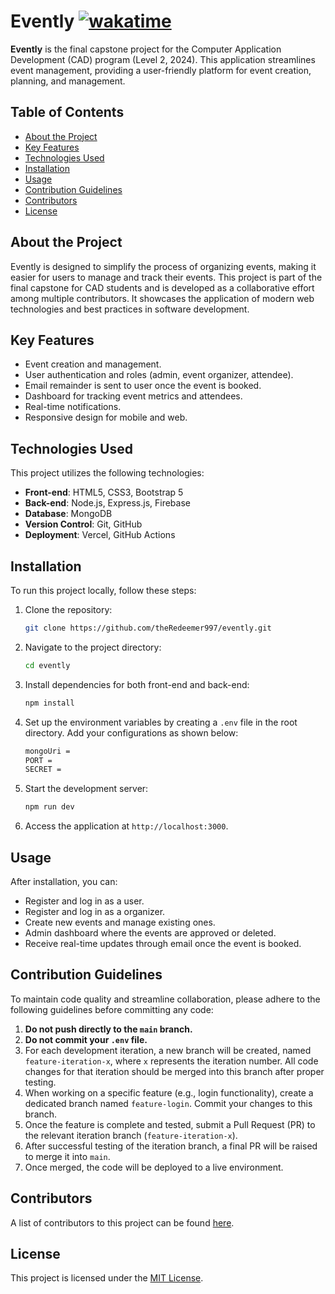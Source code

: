 # Evently [![wakatime](https://wakatime.com/badge/github/theRedeemer997/evently.svg)](https://wakatime.com/badge/github/theRedeemer997/evently)

**Evently** is the final capstone project for the Computer Application Development (CAD) program (Level 2, 2024). This application streamlines event management, providing a user-friendly platform for event creation, planning, and management.

## Table of Contents

- [About the Project](#about-the-project)
- [Key Features](#key-features)
- [Technologies Used](#technologies-used)
- [Installation](#installation)
- [Usage](#usage)
- [Contribution Guidelines](#contribution-guidelines)
- [Contributors](#contributors)
- [License](#license)

## About the Project

Evently is designed to simplify the process of organizing events, making it easier for users to manage and track their events. This project is part of the final capstone for CAD students and is developed as a collaborative effort among multiple contributors. It showcases the application of modern web technologies and best practices in software development.

## Key Features

- Event creation and management.
- User authentication and roles (admin, event organizer, attendee).
- Email remainder is sent to user once the event is booked.
- Dashboard for tracking event metrics and attendees.
- Real-time notifications.
- Responsive design for mobile and web.

## Technologies Used

This project utilizes the following technologies:

- **Front-end**: HTML5, CSS3, Bootstrap 5
- **Back-end**: Node.js, Express.js, Firebase
- **Database**: MongoDB
- **Version Control**: Git, GitHub
- **Deployment**: Vercel, GitHub Actions

## Installation

To run this project locally, follow these steps:

1. Clone the repository:

   ```bash
   git clone https://github.com/theRedeemer997/evently.git
   ```

2. Navigate to the project directory:

   ```bash
   cd evently
   ```

3. Install dependencies for both front-end and back-end:

   ```bash
   npm install
   ```

4. Set up the environment variables by creating a `.env` file in the root directory. Add your configurations as shown below:

   ```bash
   mongoUri =
   PORT =
   SECRET =
   ```

5. Start the development server:

   ```bash
   npm run dev
   ```

6. Access the application at `http://localhost:3000`.

## Usage

After installation, you can:

- Register and log in as a user.
- Register and log in as a organizer.
- Create new events and manage existing ones.
- Admin dashboard where the events are approved or deleted.
- Receive real-time updates through email once the event is booked.

<!--For full documentation on the API and platform features, refer to the [Wiki](https://github.com/theRedeemer997/evently/wiki).-->

## Contribution Guidelines

To maintain code quality and streamline collaboration, please adhere to the following guidelines before committing any code:

1. **Do not push directly to the `main` branch.**
2. **Do not commit your `.env` file.**
3. For each development iteration, a new branch will be created, named `feature-iteration-x`, where `x` represents the iteration number. All code changes for that iteration should be merged into this branch after proper testing.
4. When working on a specific feature (e.g., login functionality), create a dedicated branch named `feature-login`. Commit your changes to this branch.
5. Once the feature is complete and tested, submit a Pull Request (PR) to the relevant iteration branch (`feature-iteration-x`).
6. After successful testing of the iteration branch, a final PR will be raised to merge it into `main`.
7. Once merged, the code will be deployed to a live environment.

## Contributors

A list of contributors to this project can be found [here](contributors.md).

## License

This project is licensed under the [MIT License](LICENSE).
